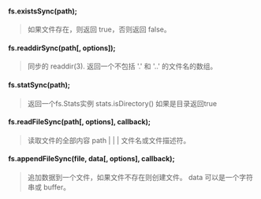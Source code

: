 #### fs.existsSync(path); 
> 如果文件存在，则返回 true，否则返回 false。

#### fs.readdirSync(path[, options]);  
> 同步的 readdir(3). 返回一个不包括 '.' 和 '..' 的文件名的数组。

#### fs.statSync(path); 
> 返回一个fs.Stats实例
> stats.isDirectory()  如果是目录返回true

#### fs.readFileSync(path[, options], callback); 
> 读取文件的全部内容
> path <string> | <Buffer> | <URL> | <integer> 文件名或文件描述符。

#### fs.appendFileSync(file, data[, options], callback);
> 追加数据到一个文件，如果文件不存在则创建文件。 data 可以是一个字符串或 buffer。